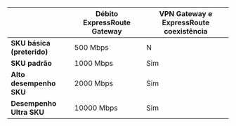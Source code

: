 |                                     | **Débito ExpressRoute Gateway** | **VPN Gateway e ExpressRoute coexistência**|
|-------------------------------------|-------------------------------------|-----------------------------------------|
| **SKU básica (preterido)**          |  500 Mbps                           | N   |
| **SKU padrão**                    | 1000 Mbps                           | Sim  |
| **Alto desempenho SKU**            | 2000 Mbps                           | Sim  |
| **Desempenho Ultra SKU**           | 10000 Mbps                          | Sim  |